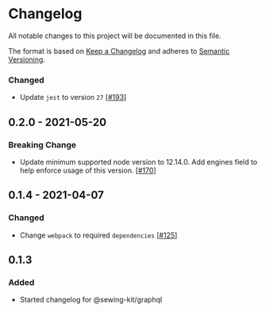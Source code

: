 # Changelog

All notable changes to this project will be documented in this file.

The format is based on [Keep a Changelog](http://keepachangelog.com/en/1.0.0/)
and adheres to [Semantic Versioning](http://semver.org/spec/v2.0.0.html).

<!-- ## Unreleased -->

### Changed

- Update `jest` to version `27` [[#193](https://github.com/Shopify/sewing-kit-next/pull/193/)]

## 0.2.0 - 2021-05-20

### Breaking Change

- Update minimum supported node version to 12.14.0. Add engines field to help enforce usage of this version. [[#170](https://github.com/Shopify/sewing-kit-next/pull/170)]

## 0.1.4 - 2021-04-07

### Changed

- Change `webpack` to required `dependencies` [[#125](https://github.com/Shopify/sewing-kit-next/pull/125/files)]

## 0.1.3

### Added

- Started changelog for @sewing-kit/graphql
